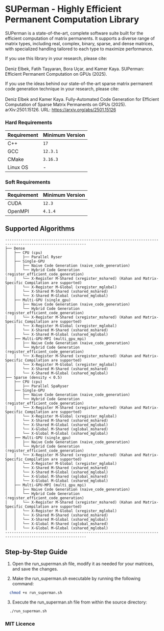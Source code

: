 # SUPerman - Highly Efficient Permanent Computation Library

SUPerman is a state-of-the-art, complete software suite built for the efficient computation of matrix permanents. It supports a diverse range of matrix types, including real, complex, binary, sparse, and dense matrices, with specialized handling tailored to each type to maximize performance.

If you use this library in your research, please cite:
<br/><br/>
Deniz Elbek, Fatih Taşyaran, Bora Uçar, and Kamer Kaya. SUPerman: Efficient Permanent Computation on GPUs (2025).

If you use the ideas behind our state-of-the-art sparse matrix permanent code generation technique in your research, please cite:
<br/><br/>
Deniz Elbek and Kamer Kaya. Fully-Automated Code Generation for Efficient Computation of Sparse Matrix Permanents on GPUs (2025). arXiv:2501.15126. URL: https://arxiv.org/abs/2501.15126


### Hard Requirements

| **Requirement** | **Minimum Version** |
| --------------- | ------------------- |
| C++             | `17`             |
| GCC             | `12.3.1`         |
| CMake           | `3.16.3`         |
| Linux OS        | -                   |

### Soft Requirements

| **Requirement** | **Minimum Version** |
| --------------- | ------------------- |
| CUDA            | `12.3`           |
| OpenMPI         | `4.1.4`          |


## Supported Algorithms

```plaintext
-----------------------------------------------------------------------------------------------------------
├── Dense
│   ├── CPU (cpu)
│   │   ├── Parallel Ryser
│   ├── Single-GPU
│   │   ├── Naive Code Generation (naive_code_generation)
│   │   └── Hybrid Code Generation (register_efficient_code_generation)
│   │   └── X-Register M-Shared (xregister_mshared) (Kahan and Matrix-Specific Compilation are supported)
│   │   └── X-Register M-Global (xregister_mglobal)
│   │   └── X-Shared M-Shared (xshared_mshared)
│   │   └── X-Shared M-Global (xshared_mglobal)
│   ├── Multi-GPU (single_gpu)
│   │   ├── Naive Code Generation (naive_code_generation)
│   │   └── Hybrid Code Generation (register_efficient_code_generation)
│   │   └── X-Register M-Shared (xregister_mshared) (Kahan and Matrix-Specific Compilation are supported)
│   │   └── X-Register M-Global (xregister_mglobal)
│   │   └── X-Shared M-Shared (xshared_mshared)
│   │   └── X-Shared M-Global (xshared_mglobal)
│   ├── Multi-GPU-MPI (multi_gpu_mpi)
│   │   ├── Naive Code Generation (naive_code_generation)
│   │   └── Hybrid Code Generation (register_efficient_code_generation)
│   │   └── X-Register M-Shared (xregister_mshared) (Kahan and Matrix-Specific Compilation are supported)
│   │   └── X-Register M-Global (xregister_mglobal)
│   │   └── X-Shared M-Shared (xshared_mshared)
│   │   └── X-Shared M-Global (xshared_mglobal)
├── Sparse (density < 0.5)
│   ├── CPU (cpu)
│   │   ├── Parallel SpaRyser
│   ├── Single-GPU
│   │   ├── Naive Code Generation (naive_code_generation)
│   │   └── Hybrid Code Generation (register_efficient_code_generation)
│   │   └── X-Register M-Shared (xregister_mshared) (Kahan and Matrix-Specific Compilation are supported)
│   │   └── X-Register M-Global (xregister_mglobal)
│   │   └── X-Shared M-Shared (xshared_mshared)
│   │   └── X-Shared M-Global (xshared_mglobal)
│   │   └── X-Global M-Shared (xglobal_mshared)
│   │   └── X-Global M-Global (xshared_mglobal)
│   ├── Multi-GPU (single_gpu)
│   │   ├── Naive Code Generation (naive_code_generation)
│   │   └── Hybrid Code Generation (register_efficient_code_generation)
│   │   └── X-Register M-Shared (xregister_mshared) (Kahan and Matrix-Specific Compilation are supported)
│   │   └── X-Register M-Global (xregister_mglobal)
│   │   └── X-Shared M-Shared (xshared_mshared)
│   │   └── X-Shared M-Global (xshared_mglobal)
│   │   └── X-Global M-Shared (xglobal_mshared)
│   │   └── X-Global M-Global (xshared_mglobal)
│   ├── Multi-GPU-MPI (multi_gpu_mpi)
│   │   ├── Naive Code Generation (naive_code_generation)
│   │   └── Hybrid Code Generation (register_efficient_code_generation)
│   │   └── X-Register M-Shared (xregister_mshared) (Kahan and Matrix-Specific Compilation are supported)
│   │   └── X-Register M-Global (xregister_mglobal)
│   │   └── X-Shared M-Shared (xshared_mshared)
│   │   └── X-Shared M-Global (xshared_mglobal)
│   │   └── X-Global M-Shared (xglobal_mshared)
│   │   └── X-Global M-Global (xshared_mglobal)
-----------------------------------------------------------------------------------------------------------
```


## Step-by-Step Guide

1. Open the run_superman.sh file, modify it as needed for your matrices, and save the changes.

2. Make the run_superman.sh executable by running the following command:

```bash 
  chmod +x run_superman.sh
```

3. Execute the run_superman.sh file from within the source directory:
```bash
  ./run_superman.sh
```


### MIT Licence
